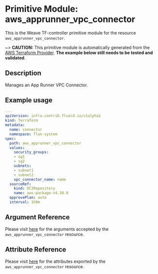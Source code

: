 
# Primitive Module: aws_apprunner_vpc_connector

This is the Weave TF-controller primitive module for the resource `aws_apprunner_vpc_connector`.

~> **CAUTION:** This primitive module is automatically generated from the [AWS Terraform Provider](https://registry.terraform.io/providers/hashicorp/aws/latest/docs/resources/apprunner_vpc_connector). **The example below still needs to be tested and validated**.

## Description

Manages an App Runner VPC Connector.

## Example usage

```yaml
---
apiVersion: infra.contrib.fluxcd.io/v1alpha1
kind: Terraform
metadata:
  name: connector
  namespace: flux-system
spec:
  path: aws_apprunner_vpc_connector
  values:
    security_groups:
    - sg1
    - sg2
    subnets:
    - subnet1
    - subnet2
    vpc_connector_name: name
  sourceRef:
    kind: OCIRepository
    name: aws-package-v4.38.0
  approvePlan: auto
  interval: 1h0m
```

## Argument Reference

Please visit [here](https://registry.terraform.io/providers/hashicorp/aws/latest/docs/resources/apprunner_vpc_connector#argument-reference) for the arguments accepted by the `aws_apprunner_vpc_connector` resource.

## Attribute Reference

Please visit [here](https://registry.terraform.io/providers/hashicorp/aws/latest/docs/resources/apprunner_vpc_connector#attributes-reference) for the attributes exported by the `aws_apprunner_vpc_connector` resource.
